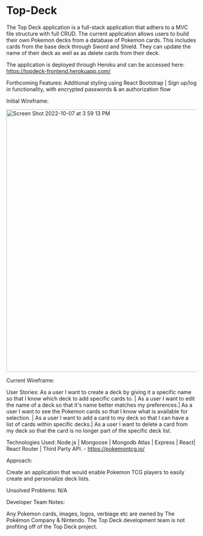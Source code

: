 # Top-Deck


The Top Deck application is a full-stack application that adhers to a MVC file structure with full CRUD. 
The current application allows users to build their own Pokemon decks from a database of Pokemon cards.
This includes cards from the base deck through Sword and Shield. They can update the name of their deck as well as as delete cards from their deck. 

The application is deployed through Heroku and can be accessed here: https://topdeck-frontend.herokuapp.com/

Forthcoming Features:
Additional styling using React Bootstrap |
Sign up/log in functionality, with encrypted passwords & an authorization flow


Initial Wireframe:

<img width="695" alt="Screen Shot 2022-10-07 at 3 59 13 PM" src="https://user-images.githubusercontent.com/104706798/194668605-d92c3d86-8f1e-4581-9f3b-2d92e72f4828.png">


Current Wireframe:



User Stories:
As a user I want to create a deck by giving it a specific name so that I know which deck to add specific cards to. |
As a user I want to edit the name of a deck so that it's name better matches my preferences.|
As a user I want to see the Pokemon cards so that I know what is available for selection. |
As a user I want to add a card to my deck so that I can have a list of cards within specific decks.|
As a user I want to delete a card from my deck so that the card is no longer part of the specific deck list.


Technologies Used:
Node.js |
Mongoose |
Mongodb Atlas |
Express |
React|
React Router |
Third Party API. - https://pokemontcg.io/
 

Approach:

Create an application that would enable Pokemon TCG players to easily create and personalize deck lists. 


Unsolved Problems:
N/A


Developer Team Notes:

Any Pokemon cards, images, logos, verbiage etc are owned by The Pokémon Company & Nintendo. The Top Deck development team is not profiting off of the Top Deck project.


